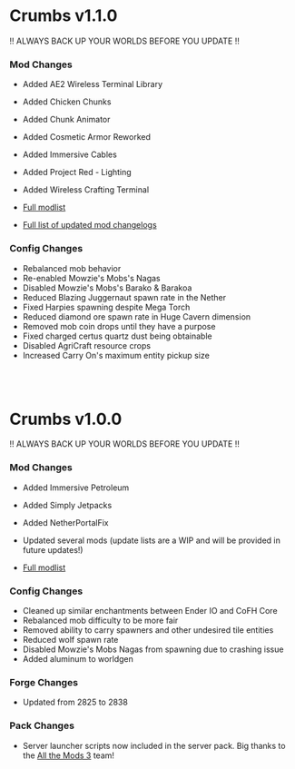 # Crumbs v1.1.0
!! ALWAYS BACK UP YOUR WORLDS BEFORE YOU UPDATE !!

### Mod Changes
* Added AE2 Wireless Terminal Library
* Added Chicken Chunks
* Added Chunk Animator
* Added Cosmetic Armor Reworked
* Added Immersive Cables
* Added Project Red - Lighting
* Added Wireless Crafting Terminal

* [Full modlist](https://rawcdn.githack.com/lonelymaw/Crumbs/da7ef803748815396465bda883b8b683684d584f/modlist.html)
* [Full list of updated mod changelogs](https://rawcdn.githack.com/lonelymaw/Crumbs/53d6ca5dc8cf033f938b3856e352b2c685a032b9/changelogs_detailed/changelog_crumbs_1.1.0_full.txt)

### Config Changes
* Rebalanced mob behavior
* Re-enabled Mowzie's Mobs's Nagas
* Disabled Mowzie's Mobs's Barako & Barakoa
* Reduced Blazing Juggernaut spawn rate in the Nether
* Fixed Harpies spawning despite Mega Torch
* Reduced diamond ore spawn rate in Huge Cavern dimension
* Removed mob coin drops until they have a purpose
* Fixed charged certus quartz dust being obtainable
* Disabled AgriCraft resource crops
* Increased Carry On's maximum entity pickup size

<br/>
<br/>

# Crumbs v1.0.0
!! ALWAYS BACK UP YOUR WORLDS BEFORE YOU UPDATE !!

### Mod Changes
* Added Immersive Petroleum
* Added Simply Jetpacks
* Added NetherPortalFix
* Updated several mods (update lists are a WIP and will be provided in future updates!)

* [Full modlist](https://rawcdn.githack.com/crummish/Crumbs/029769b668d17c4cdedb3448fc4376890ef091f7/modlist.html)

### Config Changes
* Cleaned up similar enchantments between Ender IO and CoFH Core
* Rebalanced mob difficulty to be more fair
* Removed ability to carry spawners and other undesired tile entities
* Reduced wolf spawn rate
* Disabled Mowzie's Mobs Nagas from spawning due to crashing issue
* Added aluminum to worldgen

### Forge Changes
* Updated from 2825 to 2838

### Pack Changes
* Server launcher scripts now included in the server pack. Big thanks to the [All the Mods 3](https://minecraft.curseforge.com/projects/all-the-mods-3) team!